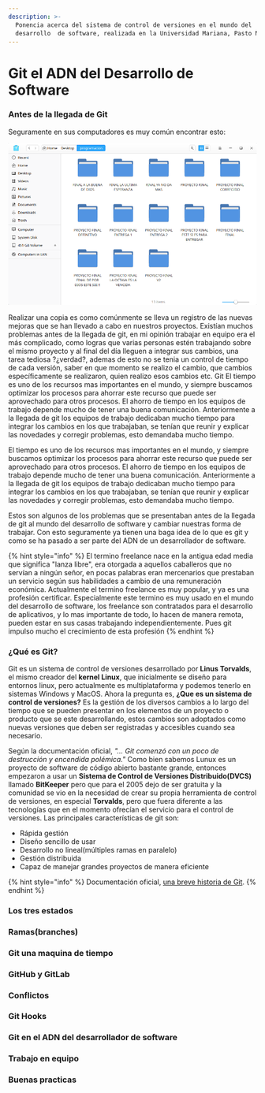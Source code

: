 ```yaml
---
description: >-
  Ponencia acerca del sistema de control de versiones en el mundo del
  desarrollo  de software, realizada en la Universidad Mariana, Pasto Nariño.
---
```


# Git el ADN del Desarrollo de Software

### Antes de la llegada de Git

Seguramente en sus computadores es muy común encontrar esto:

![](.gitbook/assets/deepinscreenshot_20190510011932.png)

Realizar una copia es como comúnmente se lleva un registro de las nuevas mejoras que se han llevado a cabo en nuestros proyectos. Existían muchos problemas antes de la llegada de git, en mi opinión trabajar en equipo era el más complicado, como logras que varias personas estén trabajando sobre el mismo proyecto y al final del día lleguen a integrar sus cambios, una tarea tediosa ?¿verdad?, ademas de esto no se tenia un control de tiempo de cada versión, saber en que momento se realizo el cambio, que cambios específicamente se realizaron, quien realizo esos cambios etc. Git El tiempo es uno de los recursos mas importantes en el mundo, y siempre buscamos optimizar los procesos para ahorrar este recurso que puede ser aprovechado para otros procesos. El ahorro de tiempo en los equipos de trabajo depende mucho de tener una buena comunicación. Anteriormente a la llegada de git los equipos de trabajo dedicaban mucho tiempo para integrar los cambios en los que trabajaban, se tenían que reunir y explicar las novedades y corregir problemas, esto demandaba mucho tiempo.

El tiempo es uno de los recursos mas importantes en el mundo, y siempre buscamos optimizar los procesos para ahorrar este recurso que puede ser aprovechado para otros procesos. El ahorro de tiempo en los equipos de trabajo depende mucho de tener una buena comunicación. Anteriormente a la llegada de git los equipos de trabajo dedicaban mucho tiempo para integrar los cambios en los que trabajaban, se tenían que reunir y explicar las novedades y corregir problemas, esto demandaba mucho tiempo.

Estos son algunos de los problemas que se presentaban antes de la llegada de git al mundo del desarrollo de software y cambiar nuestras forma de trabajar. Con esto seguramente ya tienen una baga idea de lo que es git y como se ha pasado a ser parte del ADN de un desarrollador de software.

{% hint style="info" %}
El termino freelance nace en la antigua edad media que significa "lanza libre", era otorgada a aquellos caballeros que no servían a ningún señor, en pocas palabras eran mercenarios que prestaban un servicio según sus habilidades a cambio de una remuneración económica. Actualmente el termino freelance es muy popular, y ya es una profesión certificar. Especialmente este termino es muy usado en el mundo del desarrollo de software, los freelance son contratados para el desarrollo de aplicativos, y lo mas importante de todo, lo hacen de manera remota, pueden estar en sus casas trabajando independientemente. Pues git impulso mucho el crecimiento de esta profesión
{% endhint %}

### ¿Qué es Git?

Git es un sistema de control de versiones desarrollado por **Linus Torvalds**, el mismo creador del **kernel Linux**, que inicialmente se diseño para entornos linux, pero actualmente es multiplataforma y podemos tenerlo en sistemas Windows y MacOS. Ahora la pregunta es, **¿Que es un sistema de control de versiones?** Es la gestión de los diversos cambios a lo largo del tiempo que se pueden presentar en los elementos de un proyecto o producto que se este desarrollando, estos cambios son adoptados como nuevas versiones que deben ser registradas y accesibles cuando sea necesario. 

Según la documentación oficial, _"... Git comenzó con un poco de destrucción y encendida polémica."_  Como bien sabemos Lunux es un proyecto de software de código abierto bastante grande, entonces empezaron a usar un **Sistema de Control de Versiones Distribuido\(DVCS\)** llamado **BitKeeper** pero que para el 2005 dejo de ser gratuita y la comunidad se vio en la necesidad de crear su propia herramienta de control de versiones, en especial **Torvalds**, pero que fuera diferente a las tecnologías que en el momento ofrecían el servicio para el control de versiones. Las principales características de git son:

* Rápida gestión
* Diseño sencillo de usar
* Desarrollo no lineal\(múltiples ramas en paralelo\)
* Gestión distribuida
* Capaz de manejar grandes proyectos de manera eficiente 

{% hint style="info" %}
Documentación oficial,  [una breve historia de Git](https://git-scm.com/book/es/v1/Empezando-Una-breve-historia-de-Git).
{% endhint %}

### Los tres estados

### Ramas\(branches\)

### Git una maquina de tiempo

### GitHub y GitLab

### Conflictos

### Git Hooks

### Git en el ADN del desarrollador de software <a id="git-en-el-adn-del-desarrollador-de-software"></a>

### Trabajo en equipo <a id="trabajo-en-equipo"></a>

### Buenas practicas <a id="buenas-practicas"></a>

